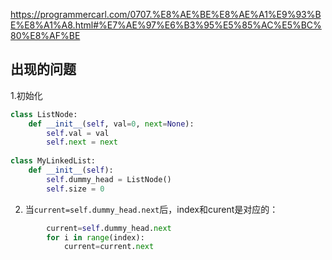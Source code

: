 https://programmercarl.com/0707.%E8%AE%BE%E8%AE%A1%E9%93%BE%E8%A1%A8.html#%E7%AE%97%E6%B3%95%E5%85%AC%E5%BC%80%E8%AF%BE

## 出现的问题
1.初始化
```python
class ListNode:
    def __init__(self, val=0, next=None):
        self.val = val
        self.next = next
        
class MyLinkedList:
    def __init__(self):
        self.dummy_head = ListNode()
        self.size = 0
```
2. 当`current=self.dummy_head.next`后，index和curent是对应的：
```python
        current=self.dummy_head.next
        for i in range(index):
            current=current.next
```
